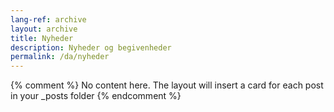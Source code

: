 ```yaml
---
lang-ref: archive
layout: archive
title: Nyheder
description: Nyheder og begivenheder
permalink: /da/nyheder
---
```

{% comment %}
  No content here. The layout will insert a card for each post in your _posts folder
{% endcomment %}
